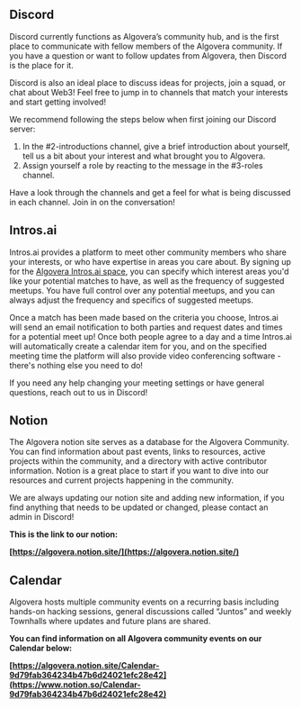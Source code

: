 ## Discord

Discord currently functions as Algovera’s community hub, and is the first place to communicate with fellow members of the Algovera community. If you have a question or want to follow updates from Algovera, then Discord is the place for it.

Discord is also an ideal place to discuss ideas for projects, join a squad, or chat about Web3! Feel free to jump in to channels that match your interests and start getting involved!

We recommend following the steps below when first joining our Discord server:

1. In the #2-introductions channel, give a brief introduction about yourself, tell us a bit about your interest and what brought you to Algovera.
2. Assign yourself a role by reacting to the message in the #3-roles channel.

Have a look through the channels and get a feel for what is being discussed in each channel. Join in on the conversation!


## Intros.ai

Intros.ai provides a platform to meet other community members who share your interests, or who have expertise in areas you care about. By signing up for the [Algovera Intros.ai space](https://profile.intros.ai/join/algovera.ai), you can specify which interest areas you'd like your potential matches to have, as well as the frequency of suggested meetups. You have full control over any potential meetups, and you can always adjust the frequency and specifics of suggested meetups.

Once a match has been made based on the criteria you choose, Intros.ai will send an email notification to both parties and request dates and times for a potential meet up! Once both people agree to a day and a time Intros.ai will automatically create a calendar item for you, and on the specified meeting time the platform will also provide video conferencing software - there's nothing else you need to do!

If you need any help changing your meeting settings or have general questions, reach out to us in Discord!

## Notion

The Algovera notion site serves as a database for the Algovera Community. You can find information about past events, links to resources, active projects within the community, and a directory with active contributor information. Notion is a great place to start if you want to dive into our resources and current projects happening in the community.

We are always updating our notion site and adding new information, if you find anything that needs to be updated or changed, please contact an admin in Discord!

**This is the link to our notion:**

**[https://algovera.notion.site/](https://algovera.notion.site/)**

## Calendar

Algovera hosts multiple community events on a recurring basis including hands-on hacking sessions, general discussions called “Juntos” and weekly Townhalls where updates and future plans are shared.

**You can find information on all Algovera community events on our Calendar below:**

**[https://algovera.notion.site/Calendar-9d79fab364234b47b6d24021efc28e42](https://www.notion.so/Calendar-9d79fab364234b47b6d24021efc28e42)**